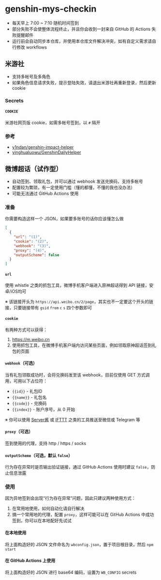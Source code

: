 # genshin-mys-checkin

- 每天早上 7:00 ~ 7:10 随机时间签到
- 部分失败不会使整体流程终止，并且你会收到一封来自 GitHub 的 Actions 失败提醒邮件
- 运行前会自动同步本仓库，并使用本仓库文件解决冲突，如有自定义需求请自行修改 workflows

## 米游社

- 支持多帐号及多角色
- 如果角色信息请求失败，提示登陆失效，请退出米游社再重新登录，然后更新 cookie

### Secrets

#### `COOKIE`  

米游社网页版 cookie，如需多帐号签到，以 `#` 隔开

### 参考

- [y1ndan/genshin-impact-helper](https://github.com/y1ndan/genshin-impact-helper)
- [yinghualuowu/GenshinDailyHelper](https://github.com/yinghualuowu/GenshinDailyHelper)

## 微博超话（试作型）

- 自动签到、领取礼包，并可以通过 webhook 发送兑换码，支持多帐号
- 配置较为繁琐，有一定使用门槛（懂的都懂，不懂的我也没办法）
- 可能无法通过 GitHub Actions 使用

### 准备

你需要构造这样一个 JSON，如果要多账号的话你应该懂怎么做

```json
[
  {
    "url": "(1)",
    "cookie": "(2)",
    "webhook": "(3)",
    "proxy": "(4)",
    "outputScheme": false
  }
]
```

#### `url`

使用 whistle 之类的抓包工具，微博手机客户端进入原神超话得到 API 链接，安卓/iOS均可

※ 该链接开头为 `https://api.weibo.cn/2/page`，其实也不一定要这个开头的链接，只要链接带有 `gsid` `from` `c` `s` 四个参数即可

#### `cookie`

有两种方式可以获得：

1. https://m.weibo.cn
2. 使用抓包工具，在微博手机客户端内访问某些页面，例如领取原神超话签到礼包的页面

#### `webhook`（可选）

当有礼包领取成功时，会将兑换码发至该 webhook，目前仅使用 GET 方式调用，可用以下占位符：

- `{{id}}` - 礼包ID
- `{{name}}` - 礼包名
- `{{code}}` - 兑换码
- `{{index}}` - 账户序号，从 0 开始

※ 你可以使用 [Server酱](http://sc.ftqq.com/3.version) 或 [IFTTT](https://ifttt.com/) 之类的工具推送至微信或 Telegram 等

#### `proxy`（可选）

签到使用的代理，支持 http / https / socks

#### `outputScheme`（可选，默认 `false`）

行为存在异常时是否输出验证链接，通过 GitHub Actions 使用时建议 `false`，防止信息泄露

### 使用

因为异地签到会出现“行为存在异常”问题，因此只建议两种使用方式：

1. 在常用地使用，如何自动化请自行解决
2. 搞一个常用地的代理，配置 `proxy`，这样可能可以在 GitHub Actions 中成功签到，你可以在本地配好先试试

#### 在本地使用

将上面构造好的 JSON 文件命名为 `wbconfig.json`，置于项目根目录，然后 `npm start`

#### 在 GitHub Actions 上使用

将上面构造好的 JSON 进行 base64 编码，设置为 `WB_CONFIG` secrets
